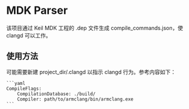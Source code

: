 # MDK Parser

该项目通过 Keil MDK 工程的 .dep 文件生成 compile_commands.json，使 clangd 可以工作。

## 使用方法

可能需要新建 project_dir/.clangd 以指示 clangd 行为。参考内容如下：

    ```yaml
    CompileFlags:
        CompilationDatabase: ./build/
        Compiler: path/to/armclang/bin/armclang.exe
    ```
